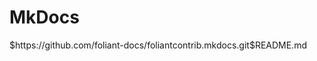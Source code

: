 # MkDocs

<include sethead="2" nohead="true">
    $https://github.com/foliant-docs/foliantcontrib.mkdocs.git$README.md
</include>
